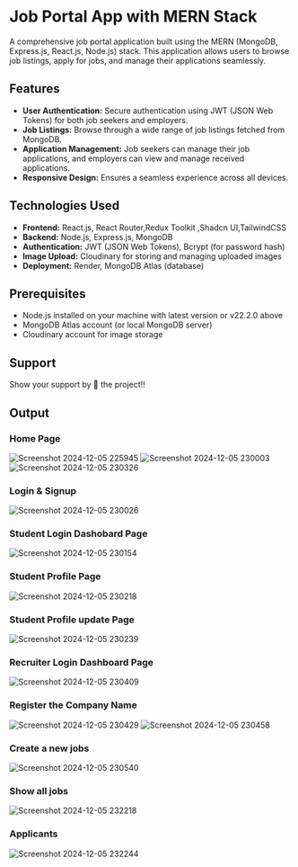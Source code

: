 # Job Portal App with MERN Stack
A comprehensive job portal application built using the MERN (MongoDB, Express.js, React.js, Node.js) stack. This application allows users to browse job listings, apply for jobs, and manage their applications seamlessly.
## Features
- **User Authentication:** Secure authentication using JWT (JSON Web Tokens) for both job seekers and employers.
- **Job Listings:** Browse through a wide range of job listings fetched from MongoDB.
- **Application Management:** Job seekers can manage their job applications, and employers can view and manage received applications.
- **Responsive Design:** Ensures a seamless experience across all devices.

## Technologies Used
- **Frontend:** React.js, React Router,Redux Toolkit ,Shadcn UI,TailwindCSS
- **Backend:** Node.js, Express.js, MongoDB
- **Authentication:** JWT (JSON Web Tokens), Bcrypt (for password hash)
- **Image Upload:** Cloudinary for storing and managing uploaded images
- **Deployment:**  Render, MongoDB Atlas (database)

## Prerequisites
- Node.js installed on your machine with latest version or v22.2.0 above
- MongoDB Atlas account (or local MongoDB server)
- Cloudinary account for image storage
  
##  Support
Show your support by 🌟 the project!!

## Output
### Home Page
![Screenshot 2024-12-05 225945](https://github.com/user-attachments/assets/a03ed5cb-3ef7-452c-89f0-5920ddb99b43)
![Screenshot 2024-12-05 230003](https://github.com/user-attachments/assets/541680f9-6f51-4492-8827-0078073c1dbc)
![Screenshot 2024-12-05 230326](https://github.com/user-attachments/assets/c1a9ffc2-116f-4448-a501-da50a80d32a1)

### Login & Signup
![Screenshot 2024-12-05 230026](https://github.com/user-attachments/assets/0d92797a-f74a-4822-abd8-6fc9b0c2225e)
### Student Login Dashobard Page
![Screenshot 2024-12-05 230154](https://github.com/user-attachments/assets/270f7716-f6a8-46ad-ad03-0d2961b7af9e)

### Student Profile Page
![Screenshot 2024-12-05 230218](https://github.com/user-attachments/assets/16af3477-83b5-4d1e-ac79-72e1269035f9)
### Student Profile update Page
![Screenshot 2024-12-05 230239](https://github.com/user-attachments/assets/81d312a4-adc9-498e-91ec-e3adb3618502)
### Recruiter Login Dashboard Page
![Screenshot 2024-12-05 230409](https://github.com/user-attachments/assets/0faa53fe-0337-4c0b-ae51-0eced73acc77)
### Register the Company Name 
![Screenshot 2024-12-05 230429](https://github.com/user-attachments/assets/52e48ecd-e1c3-41ab-8bcd-b89ac47159ec)
![Screenshot 2024-12-05 230458](https://github.com/user-attachments/assets/0574c94c-dd76-4c67-90d6-0e95d2f739c7)
### Create a new jobs
![Screenshot 2024-12-05 230540](https://github.com/user-attachments/assets/4306236c-5b97-4bf3-ae06-6c9702368242)
### Show all jobs
![Screenshot 2024-12-05 232218](https://github.com/user-attachments/assets/29348c8c-0d83-46fd-a804-3a5feb2273ca)
### Applicants
![Screenshot 2024-12-05 232244](https://github.com/user-attachments/assets/6d6c2a04-e761-4160-a00e-447d26f9e12c)
